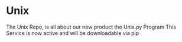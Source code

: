 # Unix
The Unix Repo, is all about our new product the Unix.py Program This Service is now active and will be downloadable via pip
